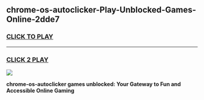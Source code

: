 
## chrome-os-autoclicker-Play-Unblocked-Games-Online-2dde7
<h3>
<a href="https://premium76.site?title=chrome-os-autoclicker&ref=25A">CLICK TO PLAY</a></h3>
<hr>

<h3>
<a href="https://premium76.site?title=chrome-os-autoclicker&ref=25A">CLICK 2 PLAY</a>
  
</h3>

<a href="https://premium76.site?title=chrome-os-autoclicker&ref=25A"><img src="https://clearcache.store/games.png"></a>


**chrome-os-autoclicker games unblocked: Your Gateway to Fun and Accessible Online Gaming**
